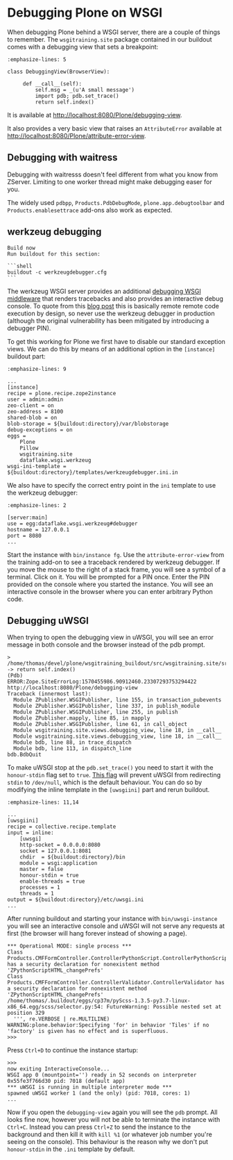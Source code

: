# Debugging Plone on WSGI

When debugging Plone behind a WSGI server, there are a couple of things to remember.
The `wsgitraining.site` package contained in our buildout comes with a debugging view that sets a breakpoint:

```{code-block} python
:emphasize-lines: 5

class DebuggingView(BrowserView):

     def __call__(self):
         self.msg = _(u'A small message')
         import pdb; pdb.set_trace()
         return self.index()
```

It is available at [http://localhost:8080/Plone/debugging-view](http://localhost:8080/Plone/debugging-view).

It also provides a very basic view that raises an `AttributeError` available at [http://localhost:8080/Plone/attribute-error-view](http://localhost:8080/Plone/attribute-error-view).

## Debugging with waitress

Debugging with waitresss doesn't feel different from what you know from ZServer.
Limiting to one worker thread might make debugging easer for you.

The widely used `pdbpp`, `Products.PdbDebugMode`, `plone.app.debugtoolbar` and `Products.enablesettrace` add-ons also work as expected.

## werkzeug debugging

````{sidebar}
Build now
Run buildout for this section:

```shell
buildout -c werkzeugdebugger.cfg
```
````

The werkzeug WSGI server provides an additional [debugging WSGI middleware](https://werkzeug.palletsprojects.com/en/0.16.x/debug) that renders tracebacks and also provides an interactive debug console.
To quote from this [blog post](https://labs.detectify.com/2015/10/02/how-patreon-got-hacked-publicly-exposed-werkzeug-debugger/) this is basically remote remote code execution by design, so never use the werkzeug debugger in production (although the original vulnerability has been mitigated by introducing a debugger PIN).

To get this working for Plone we first have to disable our standard exception views.
We can do this by means of an additional option in the `[instance]` buildout part:

```{code-block} ini
:emphasize-lines: 9

...
[instance]
recipe = plone.recipe.zope2instance
user = admin:admin
zeo-client = on
zeo-address = 8100
shared-blob = on
blob-storage = ${buildout:directory}/var/blobstorage
debug-exceptions = on
eggs =
    Plone
    Pillow
    wsgitraining.site
    dataflake.wsgi.werkzeug
wsgi-ini-template = ${buildout:directory}/templates/werkzeugdebugger.ini.in
```

We also have to specify the correct entry point in the `ini` template to use the werkzeug debugger:

```{code-block} ini
:emphasize-lines: 2

[server:main]
use = egg:dataflake.wsgi.werkzeug#debugger
hostname = 127.0.0.1
port = 8080
...
```

Start the instance with `bin/instance fg`.
Use the `attribute-error-view` from the training add-on to see a traceback rendered by werkzeug debugger.
If you move the mouse to the right of a stack frame, you will see a symbol of a terminal.
Click on it.
You will be prompted for a PIN once.
Enter the PIN provided on the console where you started the instance.
You will see an interactive console in the browser where you can enter arbitrary Python code.

## Debugging uWSGI

When trying to open the debugging view in uWSGI, you will see an error message in both console and the browser instead of the pdb prompt.

```shell
> /home/thomas/devel/plone/wsgitraining_buildout/src/wsgitraining.site/src/wsgitraining/site/views/debugging_view.py(18)__call__()
-> return self.index()
(Pdb)
ERROR:Zope.SiteErrorLog:1570455986.90912460.23307293753294422 http://localhost:8080/Plone/debugging-view
Traceback (innermost last):
  Module ZPublisher.WSGIPublisher, line 155, in transaction_pubevents
  Module ZPublisher.WSGIPublisher, line 337, in publish_module
  Module ZPublisher.WSGIPublisher, line 255, in publish
  Module ZPublisher.mapply, line 85, in mapply
  Module ZPublisher.WSGIPublisher, line 61, in call_object
  Module wsgitraining.site.views.debugging_view, line 18, in __call__
  Module wsgitraining.site.views.debugging_view, line 18, in __call__
  Module bdb, line 88, in trace_dispatch
  Module bdb, line 113, in dispatch_line
bdb.BdbQuit
```

To make uWSGI stop at the `pdb.set_trace()` you need to start it with the `honour-stdin` flag set to `true`.
[This flag](https://uwsgi-docs.readthedocs.io/en/latest/Options.html#honour-stdin) will prevent uWSGI from redirecting `stdin` to `/dev/null`, which is the default behaviour.
You can do so by modifying the inline template in the `[uwsgiini]` part and rerun buildout.

```{code-block} ini
:emphasize-lines: 11,14

...
[uwsgiini]
recipe = collective.recipe.template
input = inline:
    [uwsgi]
    http-socket = 0.0.0.0:8080
    socket = 127.0.0.1:8081
    chdir  = ${buildout:directory}/bin
    module = wsgi:application
    master = false
    honour-stdin = true
    enable-threads = true
    processes = 1
    threads = 1
output = ${buildout:directory}/etc/uwsgi.ini
...
```

After running buildout and starting your instance with `bin/uwsgi-instance` you will see an interactive console and uWSGI will not serve any requests at first (the browser will hang forever instead of showing a page).

```console
*** Operational MODE: single process ***
Class Products.CMFFormController.ControllerPythonScript.ControllerPythonScript has a security declaration for nonexistent method 'ZPythonScriptHTML_changePrefs'
Class Products.CMFFormController.ControllerValidator.ControllerValidator has a security declaration for nonexistent method 'ZPythonScriptHTML_changePrefs'
/home/thomas/.buildout/eggs/cp37m/pyScss-1.3.5-py3.7-linux-x86_64.egg/scss/selector.py:54: FutureWarning: Possible nested set at position 329
  ''', re.VERBOSE | re.MULTILINE)
WARNING:plone.behavior:Specifying 'for' in behavior 'Tiles' if no 'factory' is given has no effect and is superfluous.
>>>
```

Press `Ctrl+D` to continue the instance startup:

```console
>>>
now exiting InteractiveConsole...
WSGI app 0 (mountpoint='') ready in 52 seconds on interpreter 0x55fe3f766d30 pid: 7018 (default app)
*** uWSGI is running in multiple interpreter mode ***
spawned uWSGI worker 1 (and the only) (pid: 7018, cores: 1)
...
```

Now if you open the `debugging-view` again you will see the `pdb` prompt.
All looks fine now, however you will not be able to terminate the instance with `Ctrl+C`.
Instead you can press `Ctrl+Z` to send the instance to the background and then kill it with `kill %1` (or whatever job number you're seeing on the console).
This behaviour is the reason why we don't put `honour-stdin` in the `.ini` template by default.
